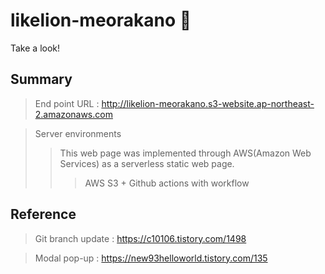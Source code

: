 # likelion-meorakano 🦁

Take a look!


## Summary
> End point URL : http://likelion-meorakano.s3-website.ap-northeast-2.amazonaws.com

> Server environments
>> This web page was implemented through AWS(Amazon Web Services) as a serverless static web page.
>>> AWS S3 + Github actions with workflow

## Reference
> Git branch update : https://c10106.tistory.com/1498

> Modal pop-up : https://new93helloworld.tistory.com/135
